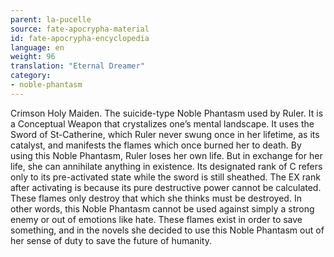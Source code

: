 ```yaml
---
parent: la-pucelle
source: fate-apocrypha-material
id: fate-apocrypha-encyclopedia
language: en
weight: 96
translation: "Eternal Dreamer"
category:
- noble-phantasm
---
```


Crimson Holy Maiden. The suicide-type Noble Phantasm used by Ruler. It is a Conceptual Weapon that crystalizes one’s mental landscape. It uses the Sword of St-Catherine, which Ruler never swung once in her lifetime, as its catalyst, and manifests the flames which once burned her to death. By using this Noble Phantasm, Ruler loses her own life. But in exchange for her life, she can annihilate anything in existence.
Its designated rank of C refers only to its pre-activated state while the sword is still sheathed. The EX rank after activating is because its pure destructive power cannot be calculated. These flames only destroy that which she thinks must be destroyed. In other words, this Noble Phantasm cannot be used against simply a strong enemy or out of emotions like hate.
These flames exist in order to save something, and in the novels she decided to use this Noble Phantasm out of her sense of duty to save the future of humanity.
